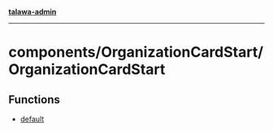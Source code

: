 [**talawa-admin**](../../../README.md)

***

# components/OrganizationCardStart/OrganizationCardStart

## Functions

- [default](functions/default.md)
